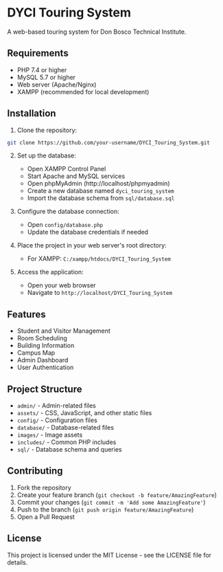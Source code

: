 # DYCI Touring System

A web-based touring system for Don Bosco Technical Institute.

## Requirements

- PHP 7.4 or higher
- MySQL 5.7 or higher
- Web server (Apache/Nginx)
- XAMPP (recommended for local development)

## Installation

1. Clone the repository:
```bash
git clone https://github.com/your-username/DYCI_Touring_System.git
```

2. Set up the database:
   - Open XAMPP Control Panel
   - Start Apache and MySQL services
   - Open phpMyAdmin (http://localhost/phpmyadmin)
   - Create a new database named `dyci_touring_system`
   - Import the database schema from `sql/database.sql`

3. Configure the database connection:
   - Open `config/database.php`
   - Update the database credentials if needed

4. Place the project in your web server's root directory:
   - For XAMPP: `C:/xampp/htdocs/DYCI_Touring_System`

5. Access the application:
   - Open your web browser
   - Navigate to `http://localhost/DYCI_Touring_System`

## Features

- Student and Visitor Management
- Room Scheduling
- Building Information
- Campus Map
- Admin Dashboard
- User Authentication

## Project Structure

- `admin/` - Admin-related files
- `assets/` - CSS, JavaScript, and other static files
- `config/` - Configuration files
- `database/` - Database-related files
- `images/` - Image assets
- `includes/` - Common PHP includes
- `sql/` - Database schema and queries

## Contributing

1. Fork the repository
2. Create your feature branch (`git checkout -b feature/AmazingFeature`)
3. Commit your changes (`git commit -m 'Add some AmazingFeature'`)
4. Push to the branch (`git push origin feature/AmazingFeature`)
5. Open a Pull Request

## License

This project is licensed under the MIT License - see the LICENSE file for details. 